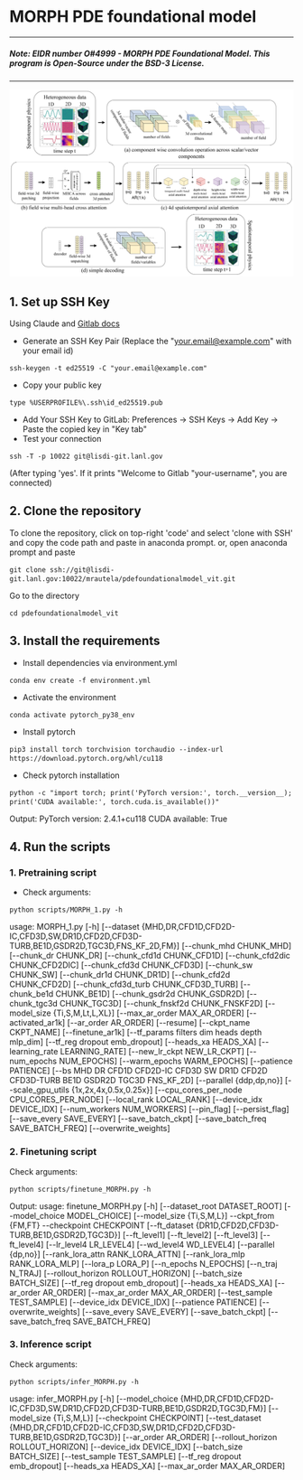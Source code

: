 # MORPH PDE foundational model
----------
##### Note: EIDR number O#4999 - MORPH PDE Foundational Model. This program is Open-Source under the BSD-3 License.
----------
<p align="center">
  <img src="fm_vit.png" width="700" alt="Architecture of the FM">
</p>

## 1. Set up SSH Key
Using Claude and [Gitlab docs](https://docs.gitlab.com/user/ssh/)
- Generate an SSH Key Pair (Replace the "your.email@example.com" with your email id)
```
ssh-keygen -t ed25519 -C "your.email@example.com"
```
- Copy your public key
```
type %USERPROFILE%\.ssh\id_ed25519.pub
```
- Add Your SSH Key to GitLab: Preferences -> SSH Keys -> Add Key -> Paste the copied key in "Key tab"
- Test your connection
```
ssh -T -p 10022 git@lisdi-git.lanl.gov
```
(After typing 'yes'. If it prints "Welcome to Gitlab "your-username", you are connected)

## 2. Clone the repository
To clone the repository, click on top-right 'code' and select 'clone with SSH' and copy the code path and paste in anaconda prompt.
or, open anaconda prompt and paste
```
git clone ssh://git@lisdi-git.lanl.gov:10022/mrautela/pdefoundationalmodel_vit.git
```
Go to the directory
```
cd pdefoundationalmodel_vit
```

## 3. Install the requirements
- Install dependencies via environment.yml
```
conda env create -f environment.yml
```
- Activate the environment
```
conda activate pytorch_py38_env
```
- Install pytorch
```
pip3 install torch torchvision torchaudio --index-url https://download.pytorch.org/whl/cu118                    
```
- Check pytorch installation
```
python -c "import torch; print('PyTorch version:', torch.__version__); print('CUDA available:', torch.cuda.is_available())"
```
Output: 
PyTorch version: 2.4.1+cu118
CUDA available: True

## 4. Run the scripts
### 1. Pretraining script

- Check arguments:
```
python scripts/MORPH_1.py -h
```
usage: MORPH_1.py [-h]
                  [--dataset {MHD,DR,CFD1D,CFD2D-IC,CFD3D,SW,DR1D,CFD2D,CFD3D-TURB,BE1D,GSDR2D,TGC3D,FNS_KF_2D,FM}]
                  [--chunk_mhd CHUNK_MHD] [--chunk_dr CHUNK_DR] [--chunk_cfd1d CHUNK_CFD1D]
                  [--chunk_cfd2dic CHUNK_CFD2DIC] [--chunk_cfd3d CHUNK_CFD3D] [--chunk_sw CHUNK_SW]
                  [--chunk_dr1d CHUNK_DR1D] [--chunk_cfd2d CHUNK_CFD2D] [--chunk_cfd3d_turb CHUNK_CFD3D_TURB]
                  [--chunk_be1d CHUNK_BE1D] [--chunk_gsdr2d CHUNK_GSDR2D] [--chunk_tgc3d CHUNK_TGC3D]
                  [--chunk_fnskf2d CHUNK_FNSKF2D] [--model_size {Ti,S,M,Lt,L,XL}] [--max_ar_order MAX_AR_ORDER]
                  [--activated_ar1k] [--ar_order AR_ORDER] [--resume] [--ckpt_name CKPT_NAME] [--finetune_ar1k]
                  [--tf_params filters dim heads depth mlp_dim] [--tf_reg dropout emb_dropout] [--heads_xa HEADS_XA]
                  [--learning_rate LEARNING_RATE] [--new_lr_ckpt NEW_LR_CKPT] [--num_epochs NUM_EPOCHS]
                  [--warm_epochs WARM_EPOCHS] [--patience PATIENCE]
                  [--bs MHD DR CFD1D CFD2D-IC CFD3D SW DR1D CFD2D CFD3D-TURB BE1D GSDR2D TGC3D FNS_KF_2D]
                  [--parallel {ddp,dp,no}] [--scale_gpu_utils {1x,2x,4x,0.5x,0.25x}]
                  [--cpu_cores_per_node CPU_CORES_PER_NODE] [--local_rank LOCAL_RANK] [--device_idx DEVICE_IDX]
                  [--num_workers NUM_WORKERS] [--pin_flag] [--persist_flag] [--save_every SAVE_EVERY]
                  [--save_batch_ckpt] [--save_batch_freq SAVE_BATCH_FREQ] [--overwrite_weights]

### 2. Finetuning script

Check arguments:
```
python scripts/finetune_MORPH.py -h
```
Output:
usage: finetune_MORPH.py [-h] [--dataset_root DATASET_ROOT] [--model_choice MODEL_CHOICE] [--model_size {Ti,S,M,L}]
                         --ckpt_from {FM,FT} --checkpoint CHECKPOINT
                         [--ft_dataset {DR1D,CFD2D,CFD3D-TURB,BE1D,GSDR2D,TGC3D}] [--ft_level1] [--ft_level2]
                         [--ft_level3] [--ft_level4] [--lr_level4 LR_LEVEL4] [--wd_level4 WD_LEVEL4]
                         [--parallel {dp,no}] [--rank_lora_attn RANK_LORA_ATTN] [--rank_lora_mlp RANK_LORA_MLP]
                         [--lora_p LORA_P] [--n_epochs N_EPOCHS] [--n_traj N_TRAJ] [--rollout_horizon ROLLOUT_HORIZON]
                         [--batch_size BATCH_SIZE] [--tf_reg dropout emb_dropout] [--heads_xa HEADS_XA]
                         [--ar_order AR_ORDER] [--max_ar_order MAX_AR_ORDER] [--test_sample TEST_SAMPLE]
                         [--device_idx DEVICE_IDX] [--patience PATIENCE] [--overwrite_weights]
                         [--save_every SAVE_EVERY] [--save_batch_ckpt] [--save_batch_freq SAVE_BATCH_FREQ]

### 3. Inference script

Check arguments:
```
python scripts/infer_MORPH.py -h
```
usage: infer_MORPH.py [-h]
                      [--model_choice {MHD,DR,CFD1D,CFD2D-IC,CFD3D,SW,DR1D,CFD2D,CFD3D-TURB,BE1D,GSDR2D,TGC3D,FM}]
                      [--model_size {Ti,S,M,L}] [--checkpoint CHECKPOINT]
                      [--test_dataset {MHD,DR,CFD1D,CFD2D-IC,CFD3D,SW,DR1D,CFD2D,CFD3D-TURB,BE1D,GSDR2D,TGC3D}]
                      [--ar_order AR_ORDER] [--rollout_horizon ROLLOUT_HORIZON] [--device_idx DEVICE_IDX]
                      [--batch_size BATCH_SIZE] [--test_sample TEST_SAMPLE] [--tf_reg dropout emb_dropout]
                      [--heads_xa HEADS_XA] [--max_ar_order MAX_AR_ORDER]